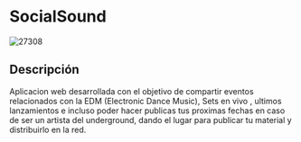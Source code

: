 # SocialSound 

![27308](https://user-images.githubusercontent.com/30738493/29140262-49b469c6-7d20-11e7-838b-4ef1799c424a.png)

## Descripción

Aplicacion web desarrollada con el objetivo de compartir eventos relacionados con la EDM (Electronic Dance Music), Sets en vivo , ultimos lanzamientos e incluso poder hacer publicas tus proximas fechas en caso de ser un artista del underground, dando el lugar para publicar tu material y distribuirlo en la red. 
